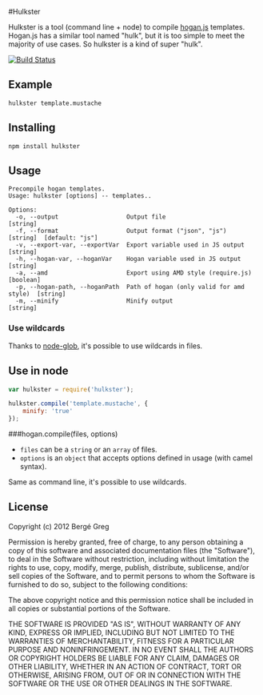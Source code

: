 #Hulkster

Hulkster is a tool (command line + node) to compile [hogan.js](http://twitter.github.com/hogan.js/) templates. Hogan.js has a similar tool named "hulk", but it is too simple to meet the majority of use cases. So hulkster is a kind of super "hulk".

[![Build Status](https://travis-ci.org/neoziro/hulkster.png?branch=master)](https://travis-ci.org/neoziro/hulkster)

## Example

````
hulkster template.mustache
````

## Installing

````
npm install hulkster
````

## Usage

````
Precompile hogan templates.
Usage: hulkster [options] -- templates..

Options:
  -o, --output                   Output file                               [string]
  -f, --format                   Output format ("json", "js")              [string]  [default: "js"]
  -v, --export-var, --exportVar  Export variable used in JS output         [string]
  -h, --hogan-var, --hoganVar    Hogan variable used in JS output          [string]
  -a, --amd                      Export using AMD style (require.js)       [boolean]
  -p, --hogan-path, --hoganPath  Path of hogan (only valid for amd style)  [string]
  -m, --minify                   Minify output                             [string]
````

### Use wildcards

Thanks to [node-glob](https://github.com/isaacs/node-glob), it's possible to use wildcards in files.

## Use in node

````javascript
var hulkster = require('hulkster');

hulkster.compile('template.mustache', {
	minify: 'true'
});
````

###hogan.compile(files, options)

* `files` can be a `string` or an `array` of files.
* `options` is an `object` that accepts options defined in usage (with camel syntax).

Same as command line, it's possible to use wildcards.

## License

Copyright (c) 2012 Bergé Greg

Permission is hereby granted, free of charge, to any person obtaining a copy of this software and associated documentation files (the "Software"), to deal in the Software without restriction, including without limitation the rights to use, copy, modify, merge, publish, distribute, sublicense, and/or sell copies of the Software, and to permit persons to whom the Software is furnished to do so, subject to the following conditions:

The above copyright notice and this permission notice shall be included in all copies or substantial portions of the Software.

THE SOFTWARE IS PROVIDED "AS IS", WITHOUT WARRANTY OF ANY KIND, EXPRESS OR IMPLIED, INCLUDING BUT NOT LIMITED TO THE WARRANTIES OF MERCHANTABILITY, FITNESS FOR A PARTICULAR PURPOSE AND NONINFRINGEMENT. IN NO EVENT SHALL THE AUTHORS OR COPYRIGHT HOLDERS BE LIABLE FOR ANY CLAIM, DAMAGES OR OTHER LIABILITY, WHETHER IN AN ACTION OF CONTRACT, TORT OR OTHERWISE, ARISING FROM, OUT OF OR IN CONNECTION WITH THE SOFTWARE OR THE USE OR OTHER DEALINGS IN THE SOFTWARE.

